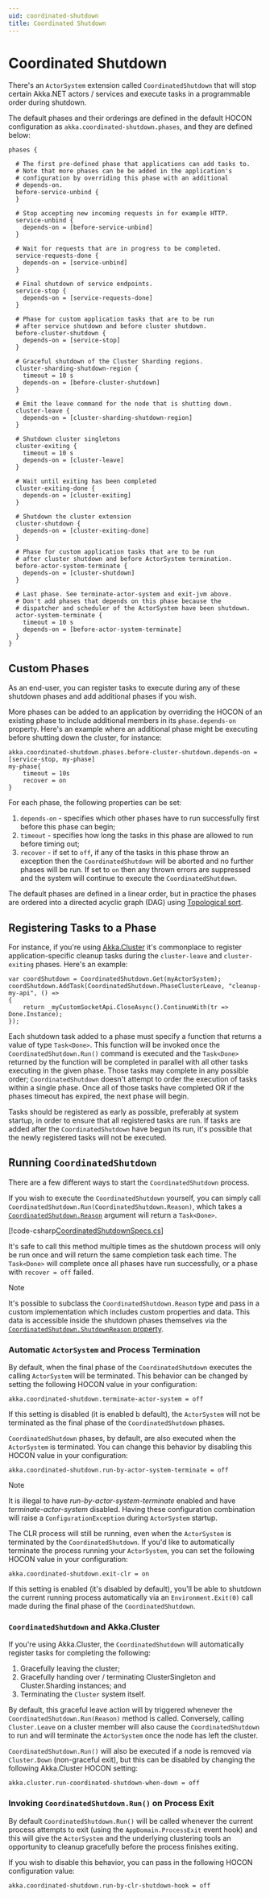 ```yaml
---
uid: coordinated-shutdown
title: Coordinated Shutdown
---
```

# Coordinated Shutdown

There's an `ActorSystem` extension called `CoordinatedShutdown` that will stop certain Akka.NET actors / services and execute tasks in a programmable order during shutdown.

The default phases and their orderings are defined in the default HOCON configuration as `akka.coordinated-shutdown.phases`, and they are defined below:

```
phases {

  # The first pre-defined phase that applications can add tasks to.
  # Note that more phases can be be added in the application's
  # configuration by overriding this phase with an additional 
  # depends-on.
  before-service-unbind {
  }

  # Stop accepting new incoming requests in for example HTTP.
  service-unbind {
    depends-on = [before-service-unbind]
  }
  
  # Wait for requests that are in progress to be completed.
  service-requests-done {
    depends-on = [service-unbind]
  }
  
  # Final shutdown of service endpoints.
  service-stop {
    depends-on = [service-requests-done]
  }
  
  # Phase for custom application tasks that are to be run
  # after service shutdown and before cluster shutdown.
  before-cluster-shutdown {
    depends-on = [service-stop]
  }
  
  # Graceful shutdown of the Cluster Sharding regions.
  cluster-sharding-shutdown-region {
    timeout = 10 s
    depends-on = [before-cluster-shutdown]
  }
  
  # Emit the leave command for the node that is shutting down.
  cluster-leave {
    depends-on = [cluster-sharding-shutdown-region]
  }
  
  # Shutdown cluster singletons
  cluster-exiting {
    timeout = 10 s
    depends-on = [cluster-leave]
  }
  
  # Wait until exiting has been completed
  cluster-exiting-done {
    depends-on = [cluster-exiting]
  }
  
  # Shutdown the cluster extension
  cluster-shutdown {
    depends-on = [cluster-exiting-done]
  }
  
  # Phase for custom application tasks that are to be run
  # after cluster shutdown and before ActorSystem termination.
  before-actor-system-terminate {
    depends-on = [cluster-shutdown]
  }
  
  # Last phase. See terminate-actor-system and exit-jvm above.
  # Don't add phases that depends on this phase because the 
  # dispatcher and scheduler of the ActorSystem have been shutdown. 
  actor-system-terminate {
    timeout = 10 s
    depends-on = [before-actor-system-terminate]
  }
}
```

## Custom Phases

As an end-user, you can register tasks to execute during any of these shutdown phases and add additional phases if you wish.

More phases can be added to an application by overriding the HOCON of an existing phase to include additional members in its `phase.depends-on` property. Here's an example where an additional phase might be executing before shutting down the cluster, for instance:

```
akka.coordinated-shutdown.phases.before-cluster-shutdown.depends-on = [service-stop, my-phase]
my-phase{
    timeout = 10s
    recover = on
}
```

For each phase, the following properties can be set:

1. `depends-on` - specifies which other phases have to run successfully first before this phase can begin;
2. `timeout` - specifies how long the tasks in this phase are allowed to run before timing out;
3. `recover` - if set to `off`, if any of the tasks in this phase throw an exception then the `CoordinatedShutdown` will be aborted and no further phases will be run. If set to `on` then any thrown errors are suppressed and the system will continue to execute the `CoordinatedShutdown`.

The default phases are defined in a linear order, but in practice the phases are ordered into a directed acyclic graph (DAG) using [Topological sort](https://en.wikipedia.org/wiki/Topological_sorting).

## Registering Tasks to a Phase

For instance, if you're using [Akka.Cluster](xref:cluster-overview) it's commonplace to register application-specific cleanup tasks during the `cluster-leave` and `cluster-exiting` phases. Here's an example:

```
var coordShutdown = CoordinatedShutdown.Get(myActorSystem);
coordShutdown.AddTask(CoordinatedShutdown.PhaseClusterLeave, "cleanup-my-api", () =>
{
    return _myCustomSocketApi.CloseAsync().ContinueWith(tr => Done.Instance);
});
```

Each shutdown task added to a phase must specify a function that returns a value of type `Task<Done>`. This function will be invoked once the `CoordinatedShutdown.Run()` command is executed and the `Task<Done>` returned by the function will be completed in parallel with all other tasks executing in the given phase. Those tasks may complete in any possible order; `CoordinatedShutdown` doesn't attempt to order the execution of tasks within a single phase. Once all of those tasks have completed OR if the phases timeout has expired, the next phase will begin.

Tasks should be registered as early as possible, preferably at system startup, in order to ensure that all registered tasks are run. If tasks are added after the `CoordinatedShutdown` have begun its run, it's possible that the newly registered tasks will not be executed.

## Running `CoordinatedShutdown` 

There are a few different ways to start the `CoordinatedShutdown` process.

If you wish to execute the `CoordinatedShutdown` yourself, you can simply call `CoordinatedShutdown.Run(CoordinatedShutdown.Reason)`, which takes a [`CoordinatedShutdown.Reason`](/api/Akka.Actor.CoordinatedShutdown.Reason.html) argument will return a `Task<Done>`. 

[!code-csharp[CoordinatedShutdownSpecs.cs](../../../src/core/Akka.Docs.Tests/Actors/CoordinatedShutdownSpecs.cs?name=coordinated-shutdown-builtin)]

It's safe to call this method multiple times as the shutdown process will only be run once and will return the same completion task each time. The `Task<Done>` will complete once all phases have run successfully, or a phase with `recover = off` failed.

> [!NOTE] 
> It's possible to subclass the `CoordinatedShutdown.Reason` type and pass in a custom implementation which includes custom properties and data. This data is accessible inside the shutdown phases themselves via the [`CoordinatedShutdown.ShutdownReason` property](/api/Akka.Actor.CoordinatedShutdown.html#Akka_Actor_CoordinatedShutdown_ShutdownReason).

### Automatic `ActorSystem` and Process Termination

By default, when the final phase of the `CoordinatedShutdown` executes the calling `ActorSystem` will be terminated. This behavior can be changed by setting the following HOCON value in your configuration:

```
akka.coordinated-shutdown.terminate-actor-system = off
```

If this setting is disabled (it is enabled b default), the `ActorSystem` will not be terminated as the final phase of the `CoordinatedShutdown` phases.

`CoordinatedShutdown` phases, by default, are also executed when the `ActorSystem` is terminated. You can change this behavior by disabling this HOCON value in your configuration:

```
akka.coordinated-shutdown.run-by-actor-system-terminate = off
```

> [!NOTE]
> It is illegal to have _run-by-actor-system-terminate_ enabled and have _terminate-actor-system_ disabled. Having these configuration combination will raise a `ConfigurationException` during `ActorSystem` startup.

The CLR process will still be running, even when the `ActorSystem` is terminated by the `CoordinatedShutdown`. If you'd like to automatically terminate the process running your `ActorSystem`, you can set the following HOCON value in your configuration:

```
akka.coordinated-shutdown.exit-clr = on
```

If this setting is enabled (it's disabled by default), you'll be able to shutdown the current running process automatically via an `Environment.Exit(0)` call made during the final phase of the `CoordinatedShutdown`.

### `CoordinatedShutdown` and Akka.Cluster

If you're using Akka.Cluster, the `CoordinatedShutdown` will automatically register tasks for completing the following:

1. Gracefully leaving the cluster;
2. Gracefully handing over / terminating ClusterSingleton and Cluster.Sharding instances; and
3. Terminating the `Cluster` system itself.

By default, this graceful leave action will by triggered whenever the `CoordinatedShutdown.Run(Reason)` method is called. Conversely, calling `Cluster.Leave` on a cluster member will also cause the `CoordinatedShutdown` to run and will terminate the `ActorSystem` once the node has left the cluster.

`CoordinatedShutdown.Run()` will also be executed if a node is removed via `Cluster.Down` (non-graceful exit), but this can be disabled by changing the following Akka.Cluster HOCON setting:

```
akka.cluster.run-coordinated-shutdown-when-down = off
```

### Invoking `CoordinatedShutdown.Run()` on Process Exit

By default `CoordinatedShutdown.Run()` will be called whenever the current process attempts to exit (using the `AppDomain.ProcessExit` event hook) and this will give the `ActorSystem` and the underlying clustering tools an opportunity to cleanup gracefully before the process finishes exiting.

If you wish to disable this behavior, you can pass in the following HOCON configuration value:

```
akka.coordinated-shutdown.run-by-clr-shutdown-hook = off
```
